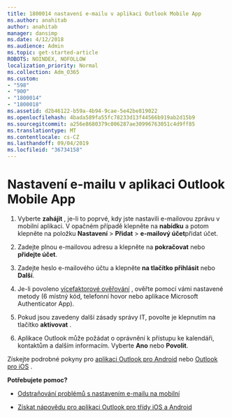 ```yaml
---
title: 1800014 nastavení e-mailu v aplikaci Outlook Mobile App
ms.author: anahitab
author: anahitab
manager: dansimp
ms.date: 4/12/2018
ms.audience: Admin
ms.topic: get-started-article
ROBOTS: NOINDEX, NOFOLLOW
localization_priority: Normal
ms.collection: Adm_O365
ms.custom:
- "598"
- "900"
- "1800014"
- "1800018"
ms.assetid: d2b46122-b59a-4b94-9cae-5e42be819022
ms.openlocfilehash: 4bada589fa55fc78233d13f44566b919ab2d15b9
ms.sourcegitcommit: a256e8680379c006287ae30996763051c4d9ff85
ms.translationtype: MT
ms.contentlocale: cs-CZ
ms.lasthandoff: 09/04/2019
ms.locfileid: "36734158"
---
```

# <a name="set-up-email-in-the-outlook-mobile-app"></a>Nastavení e-mailu v aplikaci Outlook Mobile App

1. Vyberte **zahájit** , je-li to poprvé, kdy jste nastavili e-mailovou zprávu v mobilní aplikaci. V opačném případě klepněte na **nabídku** a potom klepněte na položku **Nastavení** \> **Přidat** \> **e-mailový účet**přidat účet.

2. Zadejte plnou e-mailovou adresu a klepněte na **pokračovat** nebo **přidejte účet**.

3. Zadejte heslo e-mailového účtu a klepněte **na tlačítko přihlásit** nebo **Další**.

4. Je-li povoleno [vícefaktorové ověřování](https://docs.microsoft.com/office365/admin/security-and-compliance/set-up-multi-factor-authentication) , ověřte pomocí vámi nastavené metody (6 místný kód, telefonní hovor nebo aplikace Microsoft Authenticator App).

5. Pokud jsou zavedeny další zásady správy IT, povolte je klepnutím na tlačítko **aktivovat** .

6. Aplikace Outlook může požádat o oprávnění k přístupu ke kalendáři, kontaktům a dalším informacím. Vyberte **Ano** nebo **Povolit**.

Získejte podrobné pokyny pro [aplikaci Outlook pro Android](https://support.office.com/article/886db551-8dfa-4fd5-b835-f8e532091872.aspx) nebo [Outlook pro iOS](https://support.office.com/article/b2de2161-cc1d-49ef-9ef9-81acd1c8e234.aspx) .
  
 **Potřebujete pomoc?**
  
- [Odstraňování problémů s nastavením e-mailu na mobilní](https://support.office.com/article/a264ef01-9c88-48fb-9285-7017e4f31f02.aspx)

- [Získat nápovědu pro aplikaci Outlook pro třídy iOS a Android](https://support.office.com/article/218a22d1-9fa5-4889-b689-de1c63493243.aspx#ID0EAABAAA=Contact_Support)
